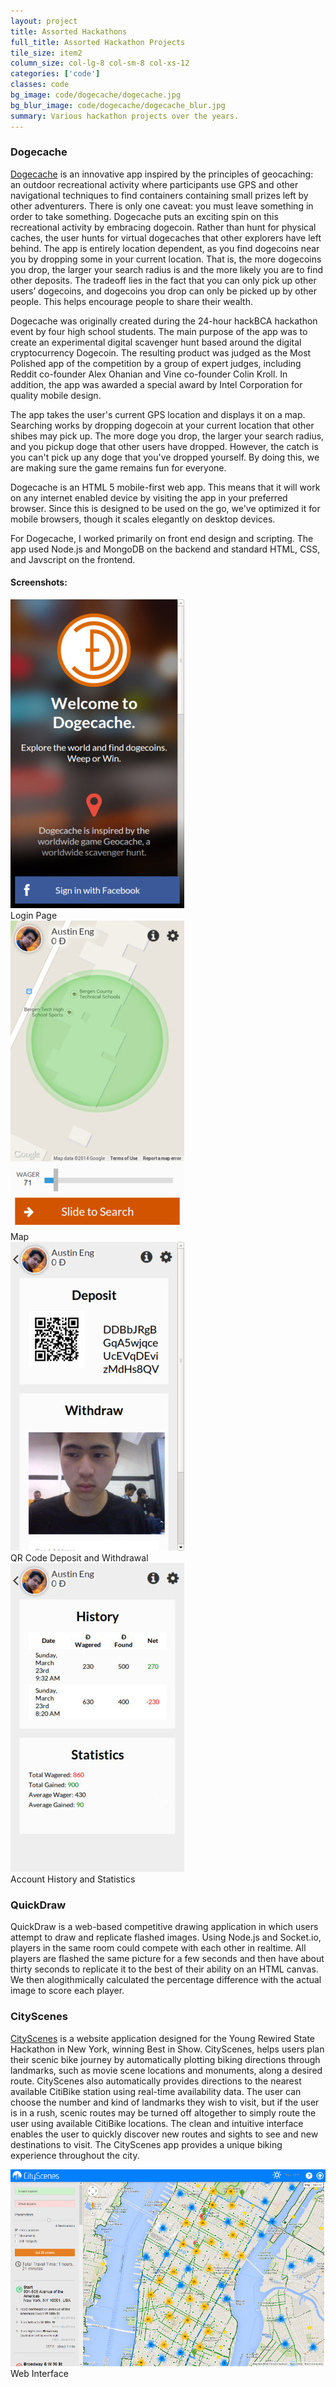 ```yaml
---
layout: project
title: Assorted Hackathons
full_title: Assorted Hackathon Projects
tile_size: item2
column_size: col-lg-8 col-sm-8 col-xs-12
categories: ['code']
classes: code
bg_image: code/dogecache/dogecache.jpg
bg_blur_image: code/dogecache/dogecache_blur.jpg
summary: Various hackathon projects over the years.
---
```


<h3>Dogecache</h3>
<p><a href="//www.dogecache.com/about">Dogecache</a> is an innovative app inspired by the principles of geocaching: an outdoor recreational activity where participants use GPS and other navigational techniques to find containers containing small prizes left by other adventurers. There is only one caveat: you must leave something in order to take something. Dogecache puts an exciting spin on this recreational activity by embracing dogecoin. Rather than hunt for physical caches, the user hunts for virtual dogecaches that other explorers have left behind. The app is entirely location dependent, as you find dogecoins near you by dropping some in your current location. That is, the more dogecoins you drop, the larger your search radius is and the more likely you are to find other deposits. The tradeoff lies in the fact that you can only pick up other users’ dogecoins, and dogecoins you drop can only be picked up by other people. This helps encourage people to share their wealth.</p>

<p>Dogecache was originally created during the 24-hour hackBCA hackathon event by four high school students. The main purpose of the app was to create an experimental digital scavenger hunt based around the digital cryptocurrency Dogecoin. The resulting product was judged as the Most Polished app of the competition by a group of expert judges, including Reddit co-founder Alex Ohanian and Vine co-founder Colin Kroll. In addition, the app was awarded a special award by Intel Corporation for quality mobile design.</p>

<p>The app takes the user's current GPS location and displays it on a map. Searching works by dropping dogecoin at your current location that other shibes may pick up. The more doge you drop, the larger your search radius, and you pickup doge that other users have dropped. However, the catch is you can't pick up any doge that you've dropped yourself. By doing this, we are making sure the game remains fun for everyone.</p>

<p>Dogecache is an HTML 5 mobile-first web app. This means that it will work on any internet enabled device by visiting the app in your preferred browser. Since this is designed to be used on the go, we've optimized it for mobile browsers, though it scales elegantly on desktop devices.</p>

<p>For Dogecache, I worked primarily on front end design and scripting. The app used Node.js and MongoDB on the backend and standard HTML, CSS, and Javscript on the frontend.</p>

<h4>Screenshots:</h4>
<div class="row">
  <div class="col-lg-3 col-sm-3 col-xs-6">
    <a href="/img/dogecache/1.jpg"><img src="/img/dogecache/1.jpg"/></a>
    <div class="caption">Login Page</div>
  </div>
  <div class="col-lg-3 col-sm-3 col-xs-6">
    <a href="/img/dogecache/2.jpg"><img src="/img/dogecache/2.jpg"/></a>
    <div class="caption">Map</div>
  </div>
  <div class="col-lg-3 col-sm-3 col-xs-6">
    <a href="/img/dogecache/3.jpg"><img src="/img/dogecache/3.jpg"/></a>
    <div class="caption">QR Code Deposit and Withdrawal</div>
  </div>
  <div class="col-lg-3 col-sm-3 col-xs-6">
    <a href="/img/dogecache/5.jpg"><img src="/img/dogecache/5.jpg"/></a>
    <div class="caption">Account History and Statistics</div>
  </div>
</div>


<h3>QuickDraw</h3>
<p>QuickDraw is a web-based competitive drawing application in which users attempt to draw and replicate flashed images. Using Node.js and Socket.io, players in the same room could compete with each other in realtime. All players are flashed the same picture for a few seconds and then have about thirty seconds to replicate it to the best of their ability on an HTML canvas. We then alogithmically calculated the percentage difference with the actual image to score each player.</p>

<h3>CityScenes</h3>
<p><a href="http://cityscenes.tk/">CityScenes</a> is a website application designed for the Young Rewired State Hackathon in New York, winning Best in Show. CityScenes, helps users plan their scenic bike journey by automatically plotting biking directions through landmarks, such as movie scene locations and monuments, along a desired route. CityScenes also automatically provides directions to the nearest available CitiBike station using real-time availability data. The user can choose the number and kind of landmarks they wish to visit, but if the user is in a rush, scenic routes may be turned off altogether to simply route the user using available CitiBike locations. The clean and intuitive interface enables the user to quickly discover new routes and sights to see and new destinations to visit. The CityScenes app provides a unique biking experience throughout the city.</p>

<div class="row">
  <div class="col-sm-8 col-sm-offset-2 col-xs-12">
    <a href="/img/cityscenes/cityscenes.jpg"><img src="/img/cityscenes/cityscenes.jpg"/></a>
    <div class="caption">Web Interface</div>
  </div>
</div>